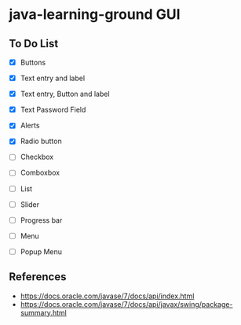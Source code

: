 # java-learning-ground GUI

## To Do List

- [x] Buttons
- [x] Text entry and label
- [x] Text entry, Button and label
- [x] Text Password Field
- [x] Alerts
- [x] Radio button
- [ ] Checkbox
- [ ] Comboxbox
- [ ] List
- [ ] Slider
- [ ] Progress bar
- [ ] Menu
- [ ] Popup Menu


## References
- https://docs.oracle.com/javase/7/docs/api/index.html
- https://docs.oracle.com/javase/7/docs/api/javax/swing/package-summary.html
